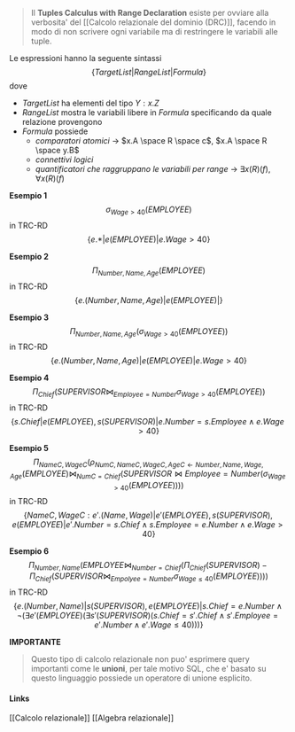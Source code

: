 >Il **Tuples Calculus with Range Declaration** esiste per ovviare alla verbosita' del [[Calcolo relazionale del dominio (DRC)]], facendo in modo di non scrivere ogni variabile ma di restringere le variabili alle tuple.

Le espressioni hanno la seguente sintassi
$$\lbrace{TargetList \vert RangeList \vert Formula}\rbrace$$
dove
- $TargetList$ ha elementi del tipo $Y: x.Z$
- $RangeList$ mostra le variabili libere in $Formula$ specificando da quale relazione provengono
- $Formula$ possiede
	- *comparatori atomici* -> $x.A \space R \space c$, $x.A \space R \space y.B$
	- *connettivi logici*
	- *quantificatori che raggruppano le variabili per range* -> $\exists x(R)(f)$, $\forall x(R)(f)$ 

**Esempio 1**
$$\sigma_{Wage \gt 40}(EMPLOYEE)$$
in TRC-RD
$$\lbrace{e.* \vert e(EMPLOYEE) \vert e.Wage \gt 40}\rbrace$$

**Esempio 2**
$$\Pi_{Number, Name, Age}(EMPLOYEE)$$
in TRC-RD
$$\lbrace{e.(Number,Name,Age) \vert e(EMPLOYEE)\vert}\rbrace$$

**Esempio 3**
$$\Pi_{Number, Name, Age}(\sigma_{Wage>40}(EMPLOYEE))$$
in TRC-RD
$$\lbrace{e.(Number, Name, Age) \vert e(EMPLOYEE) \vert e.Wage > 40}\rbrace$$

**Esempio 4**
$$\Pi_{Chief}(SUPERVISOR \bowtie_{Employee=Number} \sigma_{Wage \gt 40}(EMPLOYEE))$$
in TRC-RD
$$\lbrace{s.Chief \vert e(EMPLOYEE), s(SUPERVISOR) \vert e.Number=s.Employee \wedge e.Wage \gt 40}\rbrace$$


**Esempio 5**
$$\Pi_{NameC, WageC}(\rho_{NumC, NameC, WageC, AgeC \leftarrow Number, Name, Wage, Age} (EMPLOYEE) \bowtie_{NumC=Chief} (SUPERVISOR \bowtie{Employee=Number}(\sigma_{Wage \gt 40}(EMPLOYEE))))$$
in TRC-RD
$$\lbrace{NameC, WageC: e'.(Name, Wage) \vert e'(EMPLOYEE), s(SUPERVISOR), e(EMPLOYEE) \vert e'.Number = s.Chief \wedge s.Employee = e.Number \wedge e.Wage \gt 40}\rbrace$$


**Esempio 6**
$$\Pi_{Number, Name}(EMPLOYEE \bowtie_{Number=Chief} (\Pi_{Chief}(SUPERVISOR) - \Pi_{Chief}(SUPERVISOR \bowtie_{Empolyee=Number} \sigma_{Wage \leq 40}(EMPLOYEE)))) $$
in TRC-RD
$$\lbrace{e.(Number, Name) \vert s(SUPERVISOR), e(EMPLOYEE) \vert s.Chief=e.Number \wedge ¬(\exists e'(EMPLOYEE)(\exists s'(SUPERVISOR) (s.Chief=s'.Chief \wedge s'.Employee=e'.Number \wedge e'.Wage \leq 40)))}\rbrace $$

**IMPORTANTE**
>Questo tipo di calcolo relazionale non puo' esprimere query importanti come le **unioni**, per tale motivo SQL, che e' basato su questo linguaggio possiede un operatore di unione esplicito.

#### Links
[[Calcolo relazionale]]
[[Algebra relazionale]]